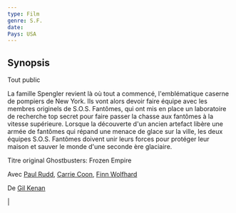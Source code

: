 ```yaml
---
type: Film
genre: S.F.
date: 
Pays: USA
---
```


## Synopsis

Tout public

La famille Spengler revient là où tout a commencé, l'emblématique caserne de pompiers de New York. Ils vont alors devoir faire équipe avec les membres originels de S.O.S. Fantômes, qui ont mis en place un laboratoire de recherche top secret pour faire passer la chasse aux fantômes à la vitesse supérieure. Lorsque la découverte d'un ancien artefact libère une armée de fantômes qui répand une menace de glace sur la ville, les deux équipes S.O.S. Fantômes doivent unir leurs forces pour protéger leur maison et sauver le monde d'une seconde ère glaciaire.

Titre original Ghostbusters: Frozen Empire

Avec [Paul Rudd](https://www.allocine.fr/personne/fichepersonne_gen_cpersonne=23848.html), [Carrie Coon](https://www.allocine.fr/personne/fichepersonne_gen_cpersonne=541934.html), [Finn Wolfhard](https://www.allocine.fr/personne/fichepersonne_gen_cpersonne=757208.html)

De [Gil Kenan](https://www.allocine.fr/personne/fichepersonne_gen_cpersonne=132179.html)

|



